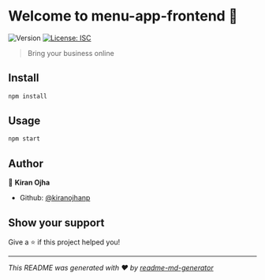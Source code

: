 # Welcome to menu-app-frontend 👋
![Version](https://img.shields.io/badge/version-1.0.0-blue.svg?cacheSeconds=2592000)
[![License: ISC](https://img.shields.io/badge/License-ISC-yellow.svg)](#)

> Bring your business online

## Install

```sh
npm install
```

## Usage

```sh
npm start
```

## Author

👤 **Kiran Ojha**

* Github: [@kiranojhanp](https://github.com/kiranojhanp)

## Show your support

Give a ⭐️ if this project helped you!


***
_This README was generated with ❤️ by [readme-md-generator](https://github.com/kefranabg/readme-md-generator)_